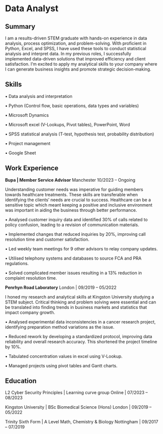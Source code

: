 # Data Analyst

## Summary 

I am a results-driven STEM graduate with hands-on experience in data analysis, process optimization, and problem-solving. With proficient in Python, Excel, and SPSS, I have used these tools to conduct statistical analysis and interpret data. In my previous roles, I successfully implemented data-driven solutions that improved efficiency and client satisfaction. I’m excited to apply my analytical skills to your company where I can generate business insights and promote strategic decision-making.

## Skills 

•	Data analysis and interpretation

•	Python (Control flow, basic operations, data types and variables)

•	Microsoft Dynamics

•	Microsoft excel (V-Lookups, Pivot tables), PowerPoint, Word

•	SPSS statistical analysis (T-test, hypothesis test, probability distribution) 

•	Project management

•	Google Sheet

## Work Experience

**Bupa | Member Service Advisor**                                             Manchester 10/2023 – Ongoing 

Understanding customer needs was imperative for guiding members towards healthcare treatments. These skills are transferable when identifying the clients’ needs are crucial to success. Healthcare can be a sensitive topic which meant keeping a positive and inclusive environment was important in aiding the business through better performance. 

•	Analysed customer inquiry data and identified 30% of calls related to policy confusion, leading to a revision of communication materials.

•	Implemented changes that reduced inquiries by 20%, improving call resolution time and customer satisfaction.

•	Led weekly team meetings for 9 other advisors to relay company updates.

•	Utilised telephony systems and databases to source FCA and PRA regulations.

•	Solved complicated member issues resulting in a 13% reduction in complaint resolution time.



**Penrhyn Road Laboratory**	        London | 09/2019 – 05/2022 

I honed my research and analytical skills at Kingston University studying a STEM subject. Critical thinking and problem solving were essential and can be translated into finding trends in business markets and statistics that impact company growth. 

•	Analysed experimental data inconsistencies in a cancer research project, identifying preparation method variations as the issue.

•	Reduced rework by developing a standardized protocol, improving data reliability and overall research accuracy. This shortened the project timeline by 10%.

•	Tabulated concentration values in excel using V-Lookup.

•	Managed projects using pivot tables and Gantt charts.

## Education

L2 Cyber Security Principles | Learning curve group	         Online | 07/2023 – 08/2023 

Kingston University | BSc Biomedical Science (Hons) 	       London | 09/2019 – 05/2022

Trinity Sixth Form | A Level Math, Chemistry & Biology     Nottingham | 09/2017 – 07/2019




